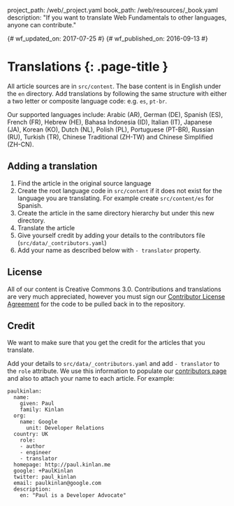 project_path: /web/_project.yaml
book_path: /web/resources/_book.yaml
description: "If you want to translate Web Fundamentals to other languages, anyone can contribute."

{# wf_updated_on: 2017-07-25 #}
{# wf_published_on: 2016-09-13 #}

# Translations {: .page-title }

All article sources are in `src/content`. The base content is in English
under the `en` directory. Add translations by following the same structure
with either a two letter or composite language code: e.g. `es`, `pt-br`.

Our supported languages include: Arabic (AR), German (DE), Spanish (ES),
French (FR), Hebrew (HE), Bahasa Indonesia (ID), Italian (IT), Japanese (JA),
Korean (KO), Dutch (NL), Polish (PL), Portuguese (PT-BR), Russian (RU),
Turkish (TR), Chinese Traditional (ZH-TW) and Chinese Simplified (ZH-CN).


## Adding a translation

1.  Find the article in the original source language
1.  Create the root language code in `src/content` if it does not exist for the
    language you are translating.  For example create `src/content/es` for
    Spanish.
1.  Create the article in the same directory hierarchy but under this new
    directory.
1.  Translate the article
1.  Give yourself credit by adding your details to the contributors file
    (`src/data/_contributors.yaml`)
1.  Add your name as described below with `- translator` property.


## License

All of our content is Creative Commons 3.0.  Contributions and translations are
very much appreciated, however you must sign our
[Contributor License Agreement](https://github.com/google/WebFundamentals/blob/master/CONTRIBUTING.md)
for the code to be pulled back in to the repository.

## Credit

We want to make sure that you get the credit for the articles that you
translate.

Add your details to `src/data/_contributors.yaml` and add `- translator` to
the `role` attribute.  We use this information to populate our
[contributors page](/web/resources/contributors) and also to attach your name
to each article.  For example:

    paulkinlan:
      name:
        given: Paul
        family: Kinlan
      org:
        name: Google
          unit: Developer Relations
      country: UK
        role:
        - author
        - engineer
        - translator
      homepage: http://paul.kinlan.me
      google: +PaulKinlan
      twitter: paul_kinlan
      email: paulkinlan@google.com
      description:
        en: "Paul is a Developer Advocate"



